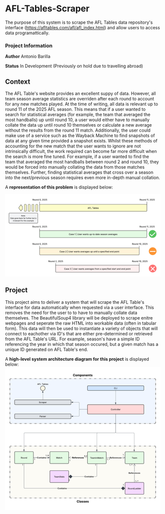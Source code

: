 # AFL-Tables-Scraper
The purpose of this system is to scrape the AFL Tables data repository's interface (https://afltables.com/afl/afl_index.html) and allow users to access data programattically.

### Project Information
**Author** Antonio Barilla

**Status** In Development (Previously on hold due to travelling abroad)

## Context
The AFL Table's website provides an excellent suppy of data. However, all team season average statistics are overriden after each round to account for any new matches played. At the time of writing, all data is relevant up to round 11 of the 2025 AFL season. This means that if a user wanted to search for statistical averages (for example, the team that averaged the most handballs) up until round 10, a user would either have to manually collate the data up until round 10 themselves or calculate a new average without the results from the round 11 match. Additionally, the user could make use of a service such as the Wayback Machine to find snapshots of data at any given time provided a snapshot exists. Whilst these methods of accounting for the new match that the user wants to ignore are not intrinsically difficult, the work required can become far more difficult when the search is more fine tuned. For example, if a user wanted to find the team that averaged the most handballs between round 2 and round 10, they would be forced into manually collating the data from those matches themselves. Further, finding statistical averages that cross over a season into the next/previous season requires even more in-depth manual collation.

A **representation of this problem** is displayed below:

![Diagram outlining the reason behind the system](/Images/Context&#32;Diagram.png)

## Project
This project aims to deliver a system that will scrape the AFL Table's interface for data automatically when requested via a user interface. This removes the need for the user to to have to manually collate data themselves. The BeautifulSoup4 library will be deployed to scrape enitre webpages and seperate the raw HTML into workable data (often in tabular form). This data will then be used to instantiate a variety of objects that will connect to eachother via ID's that are either pre-determined or retrieved from the AFL Table's URL. For example, season's have a simple ID referencing the year in which that season occured, but a given match has a unique ID generated on AFL Table's end.

A **high-level system architecture diagram for this project** is displayed below:
![System Architecture](/Images/System&#32;Diagram.png)
